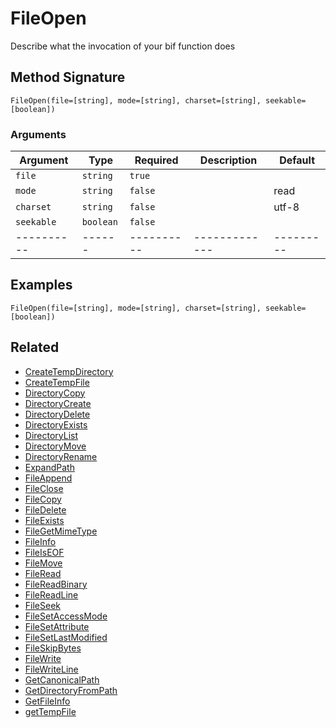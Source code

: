 # FileOpen

Describe what the invocation of your bif function does

## Method Signature

```
FileOpen(file=[string], mode=[string], charset=[string], seekable=[boolean])
```

### Arguments

| Argument   | Type      | Required   | Description   | Default   |
| ---------- | --------- | ---------- | ------------- | --------- |
| `file`     | `string`  | `true`     |               |           |
| `mode`     | `string`  | `false`    |               | read      |
| `charset`  | `string`  | `false`    |               | utf-8     |
| `seekable` | `boolean` | `false`    |               |           |
| ---------- | ------    | ---------- | ------------- | --------- |

## Examples

```
FileOpen(file=[string], mode=[string], charset=[string], seekable=[boolean])
```

## Related

* [CreateTempDirectory](createtempdirectory.md)
* [CreateTempFile](createtempfile.md)
* [DirectoryCopy](directorycopy.md)
* [DirectoryCreate](directorycreate.md)
* [DirectoryDelete](directorydelete.md)
* [DirectoryExists](directoryexists.md)
* [DirectoryList](directorylist.md)
* [DirectoryMove](directorymove.md)
* [DirectoryRename](directoryrename.md)
* [ExpandPath](expandpath.md)
* [FileAppend](fileappend.md)
* [FileClose](fileclose.md)
* [FileCopy](filecopy.md)
* [FileDelete](filedelete.md)
* [FileExists](fileexists.md)
* [FileGetMimeType](filegetmimetype.md)
* [FileInfo](fileinfo.md)
* [FileIsEOF](fileiseof.md)
* [FileMove](filemove.md)
* [FileRead](fileread.md)
* [FileReadBinary](filereadbinary.md)
* [FileReadLine](filereadline.md)
* [FileSeek](fileseek.md)
* [FileSetAccessMode](filesetaccessmode.md)
* [FileSetAttribute](filesetattribute.md)
* [FileSetLastModified](filesetlastmodified.md)
* [FileSkipBytes](fileskipbytes.md)
* [FileWrite](filewrite.md)
* [FileWriteLine](filewriteline.md)
* [GetCanonicalPath](getcanonicalpath.md)
* [GetDirectoryFromPath](getdirectoryfrompath.md)
* [GetFileInfo](getfileinfo.md)
* [getTempFile](gettempfile.md)
